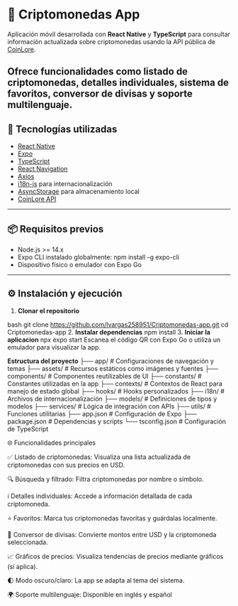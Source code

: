 # 📱 Criptomonedas App

Aplicación móvil desarrollada con **React Native** y **TypeScript** para consultar información actualizada sobre criptomonedas usando la API pública de [CoinLore](https://www.coinlore.com/cryptocurrency-data-api).

Ofrece funcionalidades como listado de criptomonedas, detalles individuales, sistema de favoritos, conversor de divisas y soporte multilenguaje.
---

## 🚀 Tecnologías utilizadas

- [React Native](https://reactnative.dev/)
- [Expo](https://expo.dev/)
- [TypeScript](https://www.typescriptlang.org/)
- [React Navigation](https://reactnavigation.org/)
- [Axios](https://axios-http.com/)
- [i18n-js](https://github.com/fnando/i18n-js) para internacionalización
- [AsyncStorage](https://react-native-async-storage.github.io/async-storage/) para almacenamiento local
- [CoinLore API](https://www.coinlore.com/cryptocurrency-data-api)

---

## 📦 Requisitos previos

- Node.js >= 14.x
- Expo CLI instalado globalmente: npm install -g expo-cli
- Dispositivo físico o emulador con Expo Go

---

## ⚙️ Instalación y ejecución

1. **Clonar el repositorio**

   
bash
   git clone https://github.com/lvargas258951/Criptomonedas-app.git
   cd Criptomonedas-app
2. **Instalar dependencias**
    npm install
3. **Iniciar la aplicacion**
    npx expo start
    Escanea el código QR con Expo Go o utiliza un emulador para visualizar la app.

**Estructura del proyecto**
├── app/                 # Configuraciones de navegación y temas
├── assets/              # Recursos estáticos como imágenes y fuentes
├── components/          # Componentes reutilizables de UI
├── constants/           # Constantes utilizadas en la app
├── contexts/            # Contextos de React para manejo de estado global
├── hooks/               # Hooks personalizados
├── i18n/                # Archivos de internacionalización
├── models/              # Definiciones de tipos y modelos
├── services/            # Lógica de integración con APIs
├── utils/               # Funciones utilitarias
├── app.json             # Configuración de Expo
├── package.json         # Dependencias y scripts
└── tsconfig.json        # Configuración de TypeScript

🌐 Funcionalidades principales

✅ Listado de criptomonedas: Visualiza una lista actualizada de criptomonedas con sus precios en USD.

🔍 Búsqueda y filtrado: Filtra criptomonedas por nombre o símbolo.

ℹ️ Detalles individuales: Accede a información detallada de cada criptomoneda.

⭐ Favoritos: Marca tus criptomonedas favoritas y guárdalas localmente.

💱 Conversor de divisas: Convierte montos entre USD y la criptomoneda seleccionada.

📈 Gráficos de precios: Visualiza tendencias de precios mediante gráficos (si aplica).

🌓 Modo oscuro/claro: La app se adapta al tema del sistema.

🌍 Soporte multilenguaje: Disponible en inglés y español
